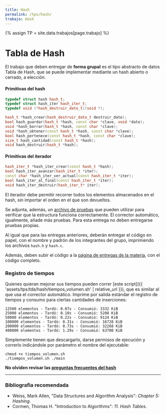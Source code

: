 ```yaml
---
title: Hash
permalink: /tps/hash/
trabajo: Hash
---
```

{% assign TP = site.data.trabajos[page.trabajo] %}

Tabla de Hash
=============

El trabajo que deben entregar de **forma grupal** es el tipo abstracto de datos Tabla de Hash, que se puede implementar mediante un hash abierto o cerrado, a elección.

#### Primitivas del hash
``` cpp
typedef struct hash hash_t;
typedef struct hash_iter hash_iter_t;
typedef void (*hash_destruir_dato_t)(void *);

hash_t *hash_crear(hash_destruir_dato_t destruir_dato);
bool hash_guardar(hash_t *hash, const char *clave, void *dato);
void *hash_borrar(hash_t *hash, const char *clave);
void *hash_obtener(const hash_t *hash, const char *clave);
bool hash_pertenece(const hash_t *hash, const char *clave);
size_t hash_cantidad(const hash_t *hash);
void hash_destruir(hash_t *hash);
```

#### Primitivas del iterador
``` cpp
hash_iter_t *hash_iter_crear(const hash_t *hash);
bool hash_iter_avanzar(hash_iter_t *iter);
const char *hash_iter_ver_actual(const hash_iter_t *iter);
bool hash_iter_al_final(const hash_iter_t *iter);
void hash_iter_destruir(hash_iter_t* iter);
```

El iterador debe permitir recorrer todos los elementos almacenados en el hash, sin importar el orden en el que son devueltos.

Se adjunta, además, un [archivo de pruebas]({{site.skel}}) que pueden utilizar para verificar que la estructura funciona correctamente.  El corrector automático, igualmente, añade más pruebas. Para esta entrega no deben entregarse pruebas propias.

Al igual que para las entregas anteriores, deberán entregar el código en papel, con el nombre y padrón de los integrantes del grupo, imprimiendo los archivos `hash.h` y `hash.c`.

Además, deben subir el código a la [página de entregas de la materia]({{site.entregas}}), con el código completo.

### Registro de tiempos

Quienes quieran mejorar sus tiempos pueden correr [este script]({{ 'assets/tps/tda/hash/tiempos_volumen.sh' | relative_url }}),
que es similar al que usa el corrector automático. Imprime por salida estándar
el registro de tiempos y consumo para ciertas cantidades de inserciones:

```
12500 elementos - Tardó: 0.07s - Consumió: 3332 KiB
25000 elementos - Tardó: 0.10s - Consumió: 5208 KiB
50000 elementos - Tardó: 0.22s - Consumió: 9124 KiB
100000 elementos - Tardó: 0.31s - Consumió: 16728 KiB
200000 elementos - Tardó: 0.73s - Consumió: 32268 KiB
400000 elementos - Tardó: 1.29s - Consumió: 63700 KiB
```

Simplemente tienen que descargarlo, darse permisos de ejecución y correrlo
indicándole por parámetro el nombre del ejecutable:

```
chmod +x tiempos_volumen.sh
./tiempos_volumen.sh ./main
```

**No olviden revisar las [preguntas frecuentes del hash](/algo2/faq/hash)**

---
### Bibliografia recomendada
* Weiss, Mark Allen, "Data Structures and Algorithm Analysis": *Chapter 5: Hashing*.
* Cormen, Thomas H. "Introduction to Algorithms": *11. Hash Tables*.
